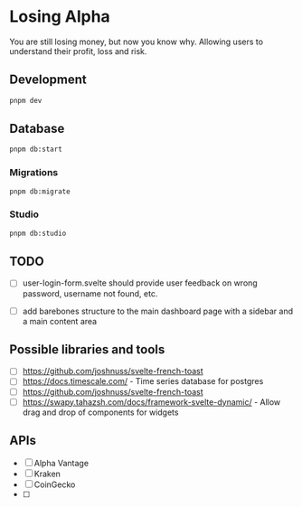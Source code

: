 # Losing Alpha
You are still losing money, but now you know why. Allowing users to understand their profit, loss and risk. 

## Development

```bash
pnpm dev
```

## Database

```bash
pnpm db:start
```

### Migrations

```bash
pnpm db:migrate
```

### Studio

```bash
pnpm db:studio
```

## TODO
- [ ] user-login-form.svelte should provide user feedback on wrong password, username not found, etc.
- [ ] add barebones structure to the main dashboard page with a sidebar and a main content area


## Possible libraries and tools
- [ ] https://github.com/joshnuss/svelte-french-toast
- [ ] https://docs.timescale.com/ - Time series database for postgres
- [ ] https://github.com/joshnuss/svelte-french-toast
- [ ] https://swapy.tahazsh.com/docs/framework-svelte-dynamic/ - Allow drag and drop of components for widgets

## APIs 
- [ ] Alpha Vantage
- [ ] Kraken
- [ ] CoinGecko
- [ ] 